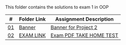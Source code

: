 This folder contains the solutions to exam 1 in OOP

|   #    | Folder Link       | Assignment Description                          |
|------- |-------------------|-------------------------------------------------|
| [01](.Banner) |  [Banner](./Banner) | [ Banner for Project 2](./Banner)|
| [02](.solution.pdf) |  [EXAM LINK](./solution.pdf) | [Exam PDF TAKE HOME TEST](./solution.pdf)   |